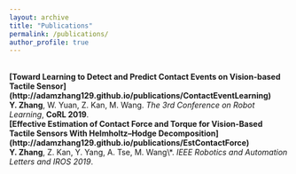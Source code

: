 ```yaml
---
layout: archive
title: "Publications"
permalink: /publications/
author_profile: true
---
```


<br>
<b>[Toward Learning to Detect and Predict Contact Events on Vision-based Tactile Sensor](http://adamzhang129.github.io/publications/ContactEventLearning)</b> 
<br> 
<b>Y. Zhang</b>, W. Yuan, Z. Kan, M. Wang.
<i>The 3rd Conference on Robot Learning</i>, <b>CoRL 2019</b>.

<br> 
<b>[Effective Estimation of Contact Force and Torque for Vision-Based Tactile Sensors With Helmholtz–Hodge Decomposition](http://adamzhang129.github.io/publications/EstContactForce)</b> 
<br> 
<b>Y. Zhang</b>, Z. Kan, Y. Yang, A. Tse, M. Wang\*.
<i>IEEE Robotics and Automation Letters and IROS 2019</i>.